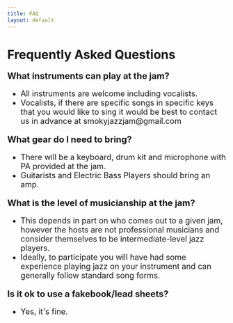 ```yaml
---
title: FAQ
layout: default
---
```

<style>
.faq-content {
  max-width: 800px;
  margin: 0 auto;
}
.faq-question {
  font-size: 20px;
  margin-top: 20px;
  margin-bottom: 10px;
}
.faq-answer {
  font-size: 18px;
  margin-bottom: 15px;
}
</style>

<div class="faq-content">
  <h1><strong>Frequently Asked Questions</strong></h1>

  <h3 class="faq-question"><strong>What instruments can play at the jam?</strong></h3>
  <ul class="faq-answer">
    <li>All instruments are welcome including vocalists.</li>
    <li>Vocalists, if there are specific songs in specific keys that you would like to sing it would be best to contact us in advance at smokyjazzjam@gmail.com</li>
  </ul>

  <h3 class="faq-question"><strong>What gear do I need to bring?</strong></h3>
  <ul class="faq-answer">
    <li>There will be a keyboard, drum kit and microphone with PA provided at the jam.</li>
    <li>Guitarists and Electric Bass Players should bring an amp.</li>
  </ul>

  <h3 class="faq-question"><strong>What is the level of musicianship at the jam?</strong></h3>
  <ul class="faq-answer">
    <li>This depends in part on who comes out to a given jam, however the hosts are not professional musicians and consider themselves to be intermediate-level jazz players.</li>
    <li>Ideally, to participate you will have had some experience playing jazz on your instrument and can generally follow standard song forms.</li>
  </ul>

  <h3 class="faq-question"><strong>Is it ok to use a fakebook/lead sheets?</strong></h3>
  <ul class="faq-answer">
    <li>Yes, it's fine.</li>
  </ul>
</div>
